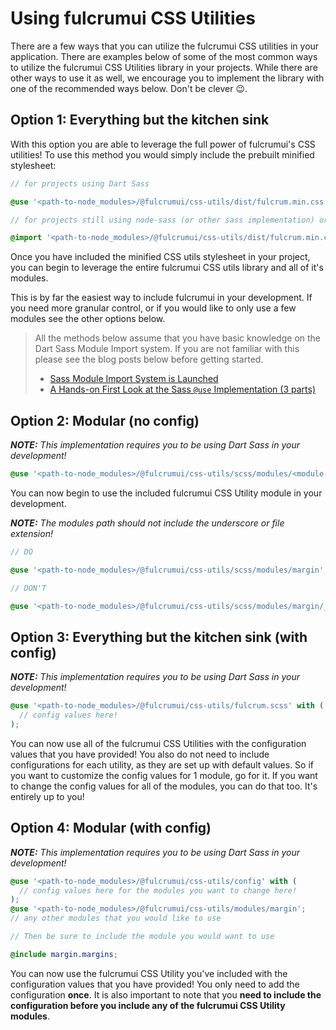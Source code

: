 # Using fulcrumui CSS Utilities

There are a few ways that you can utilize the fulcrumui CSS utilities in your application. There are examples below of some of the most common ways to utilize the fulcrumui CSS Utilities library in your projects. While there are other ways to use it as well, we encourage you to implement the library with one of the recommended ways below. Don't be clever 😉.

## **Option 1: Everything but the kitchen sink**

With this option you are able to leverage the full power of fulcrumui's CSS utilities! To use this method you would simply include the prebuilt minified stylesheet:

```scss
// for projects using Dart Sass

@use '<path-to-node_modules>/@fulcrumui/css-utils/dist/fulcrum.min.css';

// for projects still using node-sass (or other sass implementation) or Vanilla CSS

@import '<path-to-node_modules>/@fulcrumui/css-utils/dist/fulcrum.min.css';
```

Once you have included the minified CSS utils stylesheet in your project, you can begin to leverage the entire fulcrumui CSS utils library and all of it's modules.

This is by far the easiest way to include fulcrumui in your development. If you need more granular control, or if you would like to only use a few modules see the other options below.

> All the methods below assume that you have basic knowledge on the Dart Sass Module Import system. If you are not familiar with this please see the blog posts below before getting started.
>
> - [Sass Module Import System is Launched](https://sass-lang.com/blog/the-module-system-is-launched)
> - [A Hands-on First Look at the Sass `@use` Implementation (3 parts)](https://dev.to/gtyrkicksin216/a-hands-on-first-look-at-the-sass-use-implementation-part-1-3ajb)

## **Option 2: Modular (no config)**

_**NOTE:** This implementation requires you to be using Dart Sass in your development!_

```scss
@use '<path-to-node_modules>/@fulcrumui/css-utils/scss/modules/<module-name>';
```

You can now begin to use the included fulcrumui CSS Utility module in your development.

_**NOTE:** The modules path should not include the underscore or file extension!_

```scss
// DO

@use '<path-to-node_modules>/@fulcrumui/css-utils/scss/modules/margin';

// DON'T

@use '<path-to-node_modules>/@fulcrumui/css-utils/scss/modules/margin/_index.scss';
```

## **Option 3: Everything but the kitchen sink (with config)**

_**NOTE:** This implementation requires you to be using Dart Sass in your development!_

```scss
@use '<path-to-node_modules>/@fulcrumui/css-utils/fulcrum.scss' with (
  // config values here!
);
```

You can now use all of the fulcrumui CSS Utilities with the configuration values that you have provided! You also do not need to include configurations for each utility, as they are set up with default values. So if you want to customize the config values for 1 module, go for it. If you want to change the config values for all of the modules, you can do that too. It's entirely up to you!

## **Option 4: Modular (with config)**

_**NOTE:** This implementation requires you to be using Dart Sass in your development!_

```scss
@use '<path-to-node_modules>/@fulcrumui/css-utils/config' with (
  // config values here for the modules you want to change here!
);
@use '<path-to-node_modules>/@fulcrumui/css-utils/modules/margin';
// any other modules that you would like to use

// Then be sure to include the module you would want to use

@include margin.margins;
```

You can now use the fulcrumui CSS Utility you've included with the configuration values that you have provided! You only need to add the configuration **once**. It is also important to note that you **need to include the configuration before you include any of the fulcrumui CSS Utility modules**.
